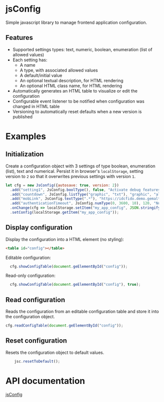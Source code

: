 # jsConfig

Simple javascript library to manage frontend application configuration.

## Features

- Supported settings types: text, numeric, boolean, enumeration (list of allowed values)
- Each setting has:
  - A name
  - A type, with associated allowed values
  - A default/initial value
  - An optional textual description, for HTML rendering
  - An optional HTML class name, for HTML rendering
- Automatically generates an HTML table to visualize or edit the configuration
- Configurable event listener to be notified when configuration was changed in HTML table
- Versioning to automatically reset defaults when a new version is published

# Examples

## Initialization

Create a configuration object with 3 settings of type boolean, enumeration (list), text and numerical. Persist it in browser's `localStorage`, setting version to `2` so that it overwrites previous settings with version `1`.

```javascript
let cfg = new JsConfig({autosave: true, version: 2})
  .add("setting1", JsConfig.boolType(), false, "Activate debug features")
  .add("countdown", JsConfig.listType("graphic", "txt"), "graphic", "alternative UIs for countdowns")
  .add("mobLink", JsConfig.textType(".*"), "https://idcfido.demo.gemalto.com/enroll?token=*REGCODE*", "URL to trigger app with registration link")
  .add("authenticationTimeout", JsConfig.numType(0, 3600, 10), 120, "Number of seconds before FIDO authentication times out")
  .onChange(cfg => localStorage.setItem("my_app_config", JSON.stringify(cfg)))
  .setConfig(localStorage.getItem("my_app_config"));
```

## Display configuration

Display the configuration into a HTML <table> element (no styling):

```HTML
<table id="config"></table>
```
Editable configuration:
```javascript
  cfg.showConfigTable(document.geElementById("config"));
```
Read-only configuration:
```javascript
  cfg.showConfigTable(document.geElementById("config"), true);
```

## Read configuration

Reads the configuration from an editable configuration table and store it into the configuration object.

```javascript
cfg.readConfigTable(document.geElementById("config"));
```
## Reset configuration

Resets the configuration object to default values.

```javascript
    jsc.resetToDefault();
```

# API documentation

[jsConfig](https://opotonniee.github.io/js-config/doc/JsConfig.html)
